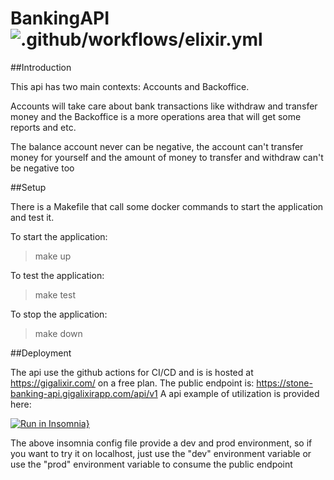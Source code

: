 
# BankingAPI ![.github/workflows/elixir.yml](https://github.com/andrepaes/api_banking/workflows/.github/workflows/elixir.yml/badge.svg)

##Introduction

This api has two main contexts: Accounts and Backoffice. 

Accounts will take care about bank transactions like withdraw and transfer money and the Backoffice is a more operations area that will get some reports and etc.

The balance account never can be negative, the account can't transfer money for yourself and the amount of money to transfer and withdraw can't be negative too

##Setup

There is a Makefile that call some docker commands to start the application and test it.

To start the application:
> make up

To test the application:
> make test

To stop the application:
> make down

##Deployment

The api use the github actions for CI/CD and is is hosted at https://gigalixir.com/ on a free plan.
The public endpoint is: https://stone-banking-api.gigalixirapp.com/api/v1
A api example of utilization is provided here: 

[![Run in Insomnia}](https://insomnia.rest/images/run.svg)](https://insomnia.rest/run/?label=banking-api&uri=https%3A%2F%2Fraw.githubusercontent.com%2Fandrepaes%2Fapi_banking%2Fmaster%2FInsomnia_2020-03-29.json)

The above insomnia config file provide a dev and prod environment, so if you want to try it on localhost, just use the "dev" environment variable or use the "prod" environment variable to consume the public endpoint

